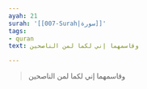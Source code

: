 ```yaml
---
ayah: 21
surah: '[[007-Surah|سورة]]'
tags:
- quran
text: وقاسمهما إني لكما لمن الناصحين

---
```

> وقاسمهما إني لكما لمن الناصحين
